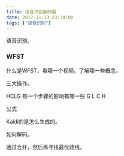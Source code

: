 ```yaml
---
title: 语音识别解码器
date: 2017-11-13 23:34:00
tags: ["语音识别"]
---
```


语音识别。

### WFST
什么是WFST，看哪一个视频，了解哪一些概念。

三大操作。

HCLG
每一个步骤的影响有哪一些
G
L
C
H

公式

Kaldi的是怎么生成的。

如何解码。

通过合并，然后再寻找最优路线。